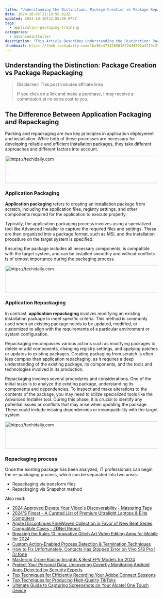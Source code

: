 ```yaml
---
title: "Understanding the Distinction: Package Creation vs Package Repackaging"
date: 2024-10-05T21:18:50.623Z
updated: 2024-10-10T22:08:59.974Z
tags:
  - application-packaging-training
categories:
  - advancedinstaller
description: "This Article Describes Understanding the Distinction: Package Creation vs Package Repackaging"
thumbnail: https://thmb.techidaily.com/fba56e471126861872d44702a4719c3712dd082c4310b4a45ca55ed512e735ed.jpg
---
```


## Understanding the Distinction: Package Creation vs Package Repackaging

>  Disclaimer: This post includes affiliate links
>
>  If you click on a link and make a purchase, I may receive a commission at no extra cost to you.
>

## The Difference Between Application Packaging and Repackaging

Packing and repackaging are two key principles in application deployment and installation. While both of these processes are necessary for developing reliable and efficient installation packages, they take different approaches and different factors into account.

<!-- affiliate ads begin -->
<a href="https://aligracehair.sjv.io/c/5597632/1885932/19272" target="_top" id="1885932">
  <img src="//a.impactradius-go.com/display-ad/19272-1885932" border="0" alt="https://techidaily.com" width="728" height="90"/>
</a>
<img height="0" width="0" src="https://aligracehair.sjv.io/i/5597632/1885932/19272" style="position:absolute;visibility:hidden;" border="0" />
<!-- affiliate ads end -->

### Application Packaging

**Application packaging** refers to creating an installation package from scratch, including the application files, registry settings, and other components required for the application to execute properly. 

Typically, the application packaging process involves using a specialized tool like Advanced Installer to capture the required files and settings. These are then organized into a package format, such as MSI, and the installation procedure on the target system is specified.

Ensuring the package includes all necessary components, is compatible with the target system, and can be installed smoothly and without conflicts is of utmost importance during the packaging process.

<!-- affiliate ads begin -->
<a href="https://ephamedtechinc.pxf.io/c/5597632/2136624/26400" target="_top" id="2136624">
  <img src="//a.impactradius-go.com/display-ad/26400-2136624" border="0" alt="https://techidaily.com" width="728" height="90"/>
</a>
<img height="0" width="0" src="https://ephamedtechinc.pxf.io/i/5597632/2136624/26400" style="position:absolute;visibility:hidden;" border="0" />
<!-- affiliate ads end -->

### Application Repackaging

In contrast, **application repackaging** involves modifying an existing installation package to meet specific criteria. This method is commonly used when an existing package needs to be updated, modified, or customized to align with the requirements of a particular environment or system configuration.

Repackaging encompasses various actions such as modifying packages to delete or add components, changing registry settings, and applying patches or updates to existing packages. Creating packaging from scratch is often less complex than application repackaging, as it requires a deep understanding of the existing package, its components, and the tools and technologies involved in its production.

Repackaging involves several procedures and considerations. One of the initial tasks is to analyze the existing package, understanding its components and dependencies. To inspect and make alterations to the contents of the package, you may need to utilize specialized tools like the Advanced Installer tool. During this phase, it is crucial to identify any potential issues or conflicts that may arise when updating the package. These could include missing dependencies or incompatibility with the target system.

<!-- affiliate ads begin -->
<a href="https://aligracehair.sjv.io/c/5597632/2135405/19272" target="_top" id="2135405">
  <img src="//a.impactradius-go.com/display-ad/19272-2135405" border="0" alt="https://techidaily.com" width="728" height="90"/>
</a>
<img height="0" width="0" src="https://aligracehair.sjv.io/i/5597632/2135405/19272" style="position:absolute;visibility:hidden;" border="0" />
<!-- affiliate ads end -->

### Repackaging process

Once the existing package has been analyzed, IT professionals can begin the re-packaging process, which can be separated into two areas:

* Repackaging via transform files
* Repackaging via Snapshot method

<ins class="adsbygoogle"
     style="display:block"
     data-ad-format="autorelaxed"
     data-ad-client="ca-pub-7571918770474297"
     data-ad-slot="1223367746"></ins>

<ins class="adsbygoogle"
     style="display:block"
     data-ad-client="ca-pub-7571918770474297"
     data-ad-slot="8358498916"
     data-ad-format="auto"
     data-full-width-responsive="true"></ins>

<span class="atpl-alsoreadstyle">Also read:</span>
<div><ul>
<li><a href="https://youtube-tips.techidaily.com/approved-elevate-your-videos-discoverability-mastering-tags/"><u>2024 Approved Elevate Your Video's Discoverability - Mastering Tags</u></a></li>
<li><a href="https://hardware-updates.techidaily.com/2024s-finest-a-curated-list-of-premium-ultralight-laptops-and-elite-computers/"><u>2024'S Finest - A Curated List of Premium Ultralight Laptops & Elite Computers</u></a></li>
<li><a href="https://techtrends.techidaily.com/apple-discontinues-finewoven-collection-in-favor-of-new-beat-series-compatible-cases-zdnet-report/"><u>Apple Discontinues FineWoven Collection in Favor of New Beat Series Compatible Cases - ZDNet Report</u></a></li>
<li><a href="https://ai-vdieo-software.techidaily.com/breaking-the-rules-10-innovative-glitch-art-video-editing-apps-for-mobile-for-2024/"><u>Breaking the Rules 10 Innovative Glitch Art Video Editing Apps for Mobile for 2024</u></a></li>
<li><a href="https://win-updates.techidaily.com/custom-action-enabled-process-detection-and-termination-techniques/"><u>Custom Action-Enabled Process Detection & Termination Techniques</u></a></li>
<li><a href="https://fix-guide.techidaily.com/how-to-fix-unfortunately-contacts-has-stopped-error-on-vivo-s18-pro-drfone-by-drfone-fix-android-problems-fix-android-problems/"><u>How to Fix Unfortunately, Contacts Has Stopped Error on Vivo S18 Pro | Dr.fone</u></a></li>
<li><a href="https://fox-glue.techidaily.com/mastering-drone-racing-insights-and-best-fpv-models-for-2024/"><u>Mastering Drone Racing Insights & Best FPV Models for 2024</u></a></li>
<li><a href="https://win-updates.techidaily.com/protect-your-personal-data-uncovering-covertly-monitoring-android-apps-detected-by-security-experts/"><u>Protect Your Personal Data: Uncovering Covertly Monitoring Android Apps Detected by Security Experts</u></a></li>
<li><a href="https://win-updates.techidaily.com/top-techniques-for-efficiently-recording-your-adobe-connect-sessions/"><u>Top Techniques for Efficiently Recording Your Adobe Connect Sessions</u></a></li>
<li><a href="https://win-updates.techidaily.com/top-techniques-for-producing-high-quality-tiktoks/"><u>Top Techniques for Producing High-Quality TikToks</u></a></li>
<li><a href="https://win-updates.techidaily.com/ultimate-guide-to-capturing-screenshots-on-your-alcatel-one-touch-device/"><u>Ultimate Guide to Capturing Screenshots on Your Alcatel One Touch Device</u></a></li>
</ul></div>

